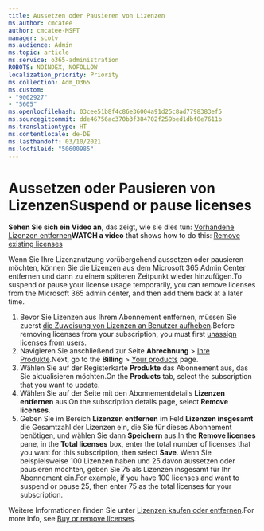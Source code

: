 ```yaml
---
title: Aussetzen oder Pausieren von Lizenzen
ms.author: cmcatee
author: cmcatee-MSFT
manager: scotv
ms.audience: Admin
ms.topic: article
ms.service: o365-administration
ROBOTS: NOINDEX, NOFOLLOW
localization_priority: Priority
ms.collection: Adm_O365
ms.custom:
- "9002927"
- "5605"
ms.openlocfilehash: 03cee51b8f4c86e36004a91d25c8ad7798383ef5
ms.sourcegitcommit: dde46756ac370b3f384702f259bed1dbf8e7611b
ms.translationtype: HT
ms.contentlocale: de-DE
ms.lasthandoff: 03/10/2021
ms.locfileid: "50600985"
---
```

# <a name="suspend-or-pause-licenses"></a><span data-ttu-id="99547-102">Aussetzen oder Pausieren von Lizenzen</span><span class="sxs-lookup"><span data-stu-id="99547-102">Suspend or pause licenses</span></span>

<span data-ttu-id="99547-103">**Sehen Sie sich ein Video an**, das zeigt, wie sie dies tun: [Vorhandene Lizenzen entfernen](https://go.microsoft.com/fwlink/p/?linkid=2154938)</span><span class="sxs-lookup"><span data-stu-id="99547-103">**WATCH a video** that shows how to do this: [Remove existing licenses](https://go.microsoft.com/fwlink/p/?linkid=2154938)</span></span>

<span data-ttu-id="99547-104">Wenn Sie Ihre Lizenznutzung vorübergehend aussetzen oder pausieren möchten, können Sie die Lizenzen aus dem Microsoft 365 Admin Center entfernen und dann zu einem späteren Zeitpunkt wieder hinzufügen.</span><span class="sxs-lookup"><span data-stu-id="99547-104">To suspend or pause your license usage temporarily, you can remove licenses from the Microsoft 365 admin center, and then add them back at a later time.</span></span>

1. <span data-ttu-id="99547-105">Bevor Sie Lizenzen aus Ihrem Abonnement entfernen, müssen Sie zuerst [die Zuweisung von Lizenzen an Benutzer aufheben](https://docs.microsoft.com/microsoft-365/admin/manage/remove-licenses-from-users).</span><span class="sxs-lookup"><span data-stu-id="99547-105">Before removing licenses from your subscription, you must first [unassign licenses from users](https://docs.microsoft.com/microsoft-365/admin/manage/remove-licenses-from-users).</span></span>
2. <span data-ttu-id="99547-106">Navigieren Sie anschließend zur Seite **Abrechnung** > [Ihre Produkte](https://go.microsoft.com/fwlink/p/?linkid=842054).</span><span class="sxs-lookup"><span data-stu-id="99547-106">Next, go to the **Billing** > [Your products](https://go.microsoft.com/fwlink/p/?linkid=842054) page.</span></span>
3. <span data-ttu-id="99547-107">Wählen Sie auf der Registerkarte **Produkte** das Abonnement aus, das Sie aktualisieren möchten.</span><span class="sxs-lookup"><span data-stu-id="99547-107">On the **Products** tab, select the subscription that you want to update.</span></span>
4. <span data-ttu-id="99547-108">Wählen Sie auf der Seite mit den Abonnementdetails **Lizenzen entfernen** aus.</span><span class="sxs-lookup"><span data-stu-id="99547-108">On the subscription details page, select **Remove licenses**.</span></span>
5. <span data-ttu-id="99547-109">Geben Sie im Bereich **Lizenzen entfernen** im Feld **Lizenzen insgesamt** die Gesamtzahl der Lizenzen ein, die Sie für dieses Abonnement benötigen, und wählen Sie dann **Speichern** aus.</span><span class="sxs-lookup"><span data-stu-id="99547-109">In the **Remove licenses** pane, in the **Total licenses** box, enter the total number of licenses that you want for this subscription, then select **Save**.</span></span> <span data-ttu-id="99547-110">Wenn Sie beispielsweise 100 Lizenzen haben und 25 davon aussetzen oder pausieren möchten, geben Sie 75 als Lizenzen insgesamt für Ihr Abonnement ein.</span><span class="sxs-lookup"><span data-stu-id="99547-110">For example, if you have 100 licenses and want to suspend or pause 25, then enter 75 as the total licenses for your subscription.</span></span>

<span data-ttu-id="99547-111">Weitere Informationen finden Sie unter [Lizenzen kaufen oder entfernen](https://docs.microsoft.com/microsoft-365/commerce/licenses/buy-licenses).</span><span class="sxs-lookup"><span data-stu-id="99547-111">For more info, see [Buy or remove licenses](https://docs.microsoft.com/microsoft-365/commerce/licenses/buy-licenses).</span></span>